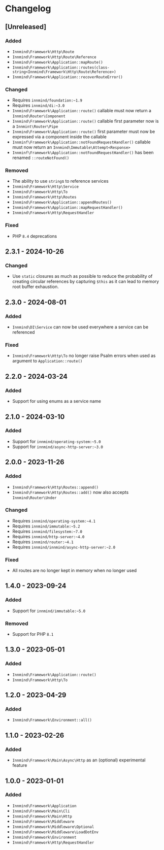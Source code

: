 # Changelog

## [Unreleased]

### Added

- `Innmind\Framework\Http\Route`
- `Innmind\Framework\Http\Route\Reference`
- `Innmind\Framework\Application::mapRoute()`
- `Innmind\Framework\Application::routes(class-string<Innmind\Framework\Http\Route\Reference>)`
- `Innmind\Framework\Application::recoverRouteError()`

### Changed

- Requires `innmind/foundation:~1.9`
- Requires `innmind/di:~3.0`
- `Innmind\Framework\Application::route()` callable must now return a `Innmind\Router\Component`
- `Innmind\Framework\Application::route()` callable first parameter now is a `Innmint\Router\Pipe`
- `Innmind\Framework\Application::route()` first parameter must now be expressed via a component inside the callable
- `Innminf\Framework\Application::notFoundRequestHandler()` callable must now return an `Innmind\Immutable\Attempt<Response>`
- `Innminf\Framework\Application::notFoundRequestHandler()` has been renamed `::routeNotFound()`

### Removed

- The ability to use `string`s to reference services
- `Innmind\Framework\Http\Service`
- `Innmind\Framework\Http\To`
- `Innmind\Framework\Http\Routes`
- `Innmind\Framework\Application::appendRoutes()`
- `Innmind\Framework\Application::mapRequestHandler()`
- `Innmind\Framework\Http\RequestHandler`

### Fixed

- PHP `8.4` deprecations

## 2.3.1 - 2024-10-26

### Changed

- Use `static` closures as much as possible to reduce the probability of creating circular references by capturing `$this` as it can lead to memory root buffer exhaustion.

## 2.3.0 - 2024-08-01

### Added

- `Innmind\DI\Service` can now be used everywhere a service can be referenced

### Fixed

- `Innmind\Framework\Http\To` no longer raise Psalm errors when used as argument to `Application::route()`

## 2.2.0 - 2024-03-24

### Added

- Support for using enums as a service name

## 2.1.0 - 2024-03-10

### Added

- Support for `innmind/operating-system:~5.0`
- Support for `innmind/async-http-server:~3.0`

## 2.0.0 - 2023-11-26

### Added

- `Innmind\Framework\Http\Routes::append()`
- `Innmind\Framework\Http\Routes::add()` now also accepts `Innmind\Router\Under`

### Changed

- Requires `innmind/operating-system:~4.1`
- Requires `innmind/immutable:~5.2`
- Requires `innmind/filesystem:~7.0`
- Requires `innmind/http-server:~4.0`
- Requires `innmind/router:~4.1`
- Requires `innmind/innmind/async-http-server:~2.0`

### Fixed

- All routes are no longer kept in memory when no longer used

## 1.4.0 - 2023-09-24

### Added

- Support for `innmind/immutable:~5.0`

### Removed

- Support for PHP `8.1`

## 1.3.0 - 2023-05-01

### Added

- `Innmind\Framework\Application::route()`
- `Innmind\Framework\Http\To`

## 1.2.0 - 2023-04-29

### Added

- `Innmind\Framework\Environment::all()`

## 1.1.0 - 2023-02-26

### Added

- `Innmind\Framework\Main\Async\Http` as an (optional) experimental feature

## 1.0.0 - 2023-01-01

### Added

- `Innmind\Framework\Application`
- `Innmind\Framework\Main\Cli`
- `Innmind\Framework\Main\Http`
- `Innmind\Framework\Middleware`
- `Innmind\Framework\Middleware\Optional`
- `Innmind\Framework\Middleware\LoadDotEnv`
- `Innmind\Framework\Environment`
- `Innmind\Framework\Http\RequestHandler`
